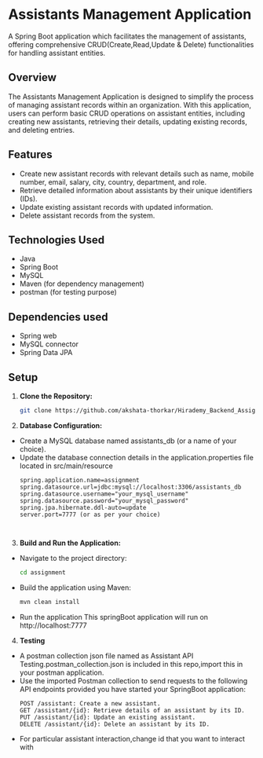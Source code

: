 # Assistants Management Application
A Spring Boot application which facilitates the management of assistants, offering comprehensive CRUD(Create,Read,Update & Delete) functionalities for handling assistant entities.

## Overview

The Assistants Management Application is designed to simplify the process of managing assistant records within an organization. With this application, users can perform basic CRUD operations on assistant entities, including creating new assistants, retrieving their details, updating existing records, and deleting entries.

## Features

- Create new assistant records with relevant details such as name, mobile number, email, salary, city, country, department, and role.
- Retrieve detailed information about assistants by their unique identifiers (IDs).
- Update existing assistant records with updated information.
- Delete assistant records from the system.

## Technologies Used

- Java
- Spring Boot
- MySQL
- Maven (for dependency management)
- postman (for testing purpose)

## Dependencies used

- Spring web
- MySQL connector
- Spring Data JPA

## Setup

1. **Clone the Repository:**
   ```bash
   git clone https://github.com/akshata-thorkar/Hirademy_Backend_Assignment.git

2. **Database Configuration:**

- Create a MySQL database named assistants_db (or a name of your choice).
- Update the database connection details in the application.properties file located in src/main/resource
  ```properties
  spring.application.name=assignment 
  spring.datasource.url=jdbc:mysql://localhost:3306/assistants_db  
  spring.datasource.username="your_mysql_username"  
  spring.datasource.password="your_mysql_password"  
  spring.jpa.hibernate.ddl-auto=update  
  server.port=7777 (or as per your choice)

  

3. **Build and Run the Application:**
 - Navigate to the project directory:
   ```bash
   cd assignment
 - Build the application using Maven:
   ```bash
   mvn clean install
 - Run the application
   This springBoot application will run on http://localhost:7777

4. **Testing**
  - A postman collection json file named as Assistant API Testing.postman_collection.json is included in this repo,import this in your postman application.
  - Use the imported Postman collection to send requests to the following API endpoints provided you have started your SpringBoot application:
     ```endpoints
     POST /assistant: Create a new assistant.
     GET /assistant/{id}: Retrieve details of an assistant by its ID.
     PUT /assistant/{id}: Update an existing assistant.
     DELETE /assistant/{id}: Delete an assistant by its ID.
    
  - For particular assistant interaction,change id that you want to interact with
     





